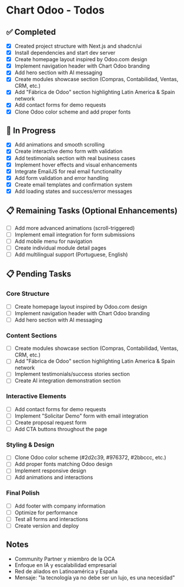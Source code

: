# Chart Odoo - Todos

## ✅ Completed
- [x] Created project structure with Next.js and shadcn/ui
- [x] Install dependencies and start dev server
- [x] Create homepage layout inspired by Odoo.com design
- [x] Implement navigation header with Chart Odoo branding
- [x] Add hero section with AI messaging
- [x] Create modules showcase section (Compras, Contabilidad, Ventas, CRM, etc.)
- [x] Add "Fábrica de Odoo" section highlighting Latin America & Spain network
- [x] Add contact forms for demo requests
- [x] Clone Odoo color scheme and add proper fonts

## 🚧 In Progress
- [x] Add animations and smooth scrolling
- [x] Create interactive demo form with validation
- [x] Add testimonials section with real business cases
- [x] Implement hover effects and visual enhancements
- [x] Integrate EmailJS for real email functionality
- [x] Add form validation and error handling
- [x] Create email templates and confirmation system
- [x] Add loading states and success/error messages

## 📋 Remaining Tasks (Optional Enhancements)
- [ ] Add more advanced animations (scroll-triggered)
- [ ] Implement email integration for form submissions
- [ ] Add mobile menu for navigation
- [ ] Create individual module detail pages
- [ ] Add multilingual support (Portuguese, English)

## 📋 Pending Tasks

### Core Structure
- [ ] Create homepage layout inspired by Odoo.com design
- [ ] Implement navigation header with Chart Odoo branding
- [ ] Add hero section with AI messaging

### Content Sections
- [ ] Create modules showcase section (Compras, Contabilidad, Ventas, CRM, etc.)
- [ ] Add "Fábrica de Odoo" section highlighting Latin America & Spain network
- [ ] Implement testimonials/success stories section
- [ ] Create AI integration demonstration section

### Interactive Elements
- [ ] Add contact forms for demo requests
- [ ] Implement "Solicitar Demo" form with email integration
- [ ] Create proposal request form
- [ ] Add CTA buttons throughout the page

### Styling & Design
- [ ] Clone Odoo color scheme (#2d2c39, #976372, #2bbccc, etc.)
- [ ] Add proper fonts matching Odoo design
- [ ] Implement responsive design
- [ ] Add animations and interactions

### Final Polish
- [ ] Add footer with company information
- [ ] Optimize for performance
- [ ] Test all forms and interactions
- [ ] Create version and deploy

## Notes
- Community Partner y miembro de la OCA
- Enfoque en IA y escalabilidad empresarial
- Red de aliados en Latinoamérica y España
- Mensaje: "la tecnología ya no debe ser un lujo, es una necesidad"
